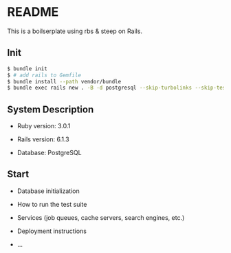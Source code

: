 # README

This is a boilserplate using rbs & steep on Rails.

## Init

```sh
$ bundle init
$ # add rails to Gemfile
$ bundle install --path vendor/bundle
$ bundle exec rails new . -B -d postgresql --skip-turbolinks --skip-test --api
```

## System Description

* Ruby version: 3.0.1

* Rails version: 6.1.3

* Database: PostgreSQL


## Start

* Database initialization

* How to run the test suite

* Services (job queues, cache servers, search engines, etc.)

* Deployment instructions

* ...
